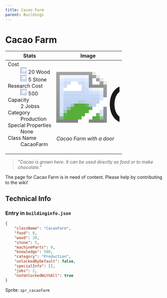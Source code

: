 ```yaml
---
title: Cacao Farm
parent: Buildings
---
```

# Cacao Farm

[//]: # (Pre-generated content)
<table><thead><tr><th>Stats</th><th>Image</th></tr></thead><tbody><tr><td><dl><dt>Cost</dt><dd><div class="resource-icon"><img style="object-position: -637px -751px;" src="https://tfe2-wiki.github.io/assets/sprites.png"></div> 20 Wood<br><div class="resource-icon"><img style="object-position: -637px -737px;" src="https://tfe2-wiki.github.io/assets/sprites.png"></div> 5 Stone</dd><dt>Research Cost</dt><dd><div class="resource-icon"><img style="object-position: -268px -522px;" src="https://tfe2-wiki.github.io/assets/sprites.png"></div> 500</dd><dt>Capacity</dt><dd>2 Jobss</dd><dt>Category</dt><dd>Production</dd><dt>Special Properties</dt><dd>None</dd><dt>Class Name</dt><dd>CacaoFarm</dd></dl></td><td><style>.building-image {width: 200px;height: 200px;overflow: hidden;position: relative;}.building-image img {image-rendering: pixelated;object-fit: none;transform: scale(10);transform-origin: left top;position: absolute;left: 0;top: 0;}.resource-image {width: 200px;height: 200px;overflow: hidden;position: relative;}.resource-image img {image-rendering: pixelated;object-fit: none;transform: scale(20);transform-origin: left top;position: absolute;left: 0;top: 0;}.building-icon {width: 20px;height: 20px;overflow: hidden;position: relative;display: inline-block;}.building-icon img {image-rendering: pixelated;object-fit: none;transform: scale(1);transform-origin: left top;position: absolute;left: 0;top: 0;}.resource-icon {width: 20px;height: 20px;overflow: hidden;position: relative;display: inline-block;}.resource-icon img {image-rendering: pixelated;object-fit: none;transform: scale(2);transform-origin: left top;position: absolute;left: 0;top: 0;}</style><div class="building-image"><img style="object-position: -286px -843px;" src="https://tfe2-wiki.github.io/assets/sprites.png" alt="Cacao Farm Back"><img style="object-position: -264px -843px;" src="https://tfe2-wiki.github.io/assets/sprites.png" alt="Cacao Farm"></div><i>Cacao Farm with a door</i></td></tr></tbody></table><blockquote><i>"Cacao is grown here. It can be used directly as food or to make chocolate."</i></blockquote>

The page for Cacao Farm is in need of content. Please help by contributing to the wiki!

## Technical Info
### Entry in `buildinginfo.json`

```json
{
    "className": "CacaoFarm",
    "food": 0,
    "wood": 20,
    "stone": 5,
    "machineParts": 0,
    "knowledge": 500,
    "category": "Production",
    "unlockedByDefault": false,
    "specialInfo": [],
    "jobs": 2,
    "notUnlockedWithAll": true
}
```

Sprite: `spr_cacaofarm`

